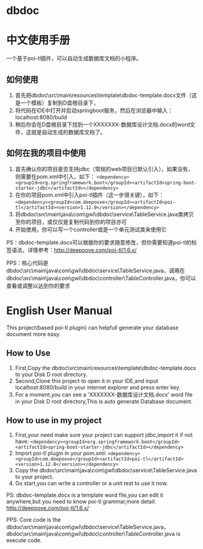 # dbdoc
# 中文使用手册
一个基于poi-tl插件，可以自动生成数据库文档的小程序。


## 如何使用
1. 首先把dbdoc\src\main\resources\template\dbdoc-template.docx文件（这是一个模板）复制到D盘根目录下，
2. 将代码在IDE中打开并启动springboot服务，然后在浏览器中输入：localhost:8080/build
3. 稍后你会在D盘根目录下找到一个XXXXXXX-数据库设计文档.docx的word文件，这就是自动生成的数据库文档了。

## 如何在我的项目中使用
1. 首先确认你的项目是否支持jdbc（常规的web项目已默认引入），如果没有，则需要在pom.xml中引入，如下：
```<dependency><groupId>org.springframework.boot</groupId><artifactId>spring-boot-starter-jdbc</artifactId></dependency>```
2. 在你的项目pom.xml中引入poi-tl插件（这一步很关键），如下：
```<dependency><groupId>com.deepoove</groupId><artifactId>poi-tl</artifactId><version>1.12.0</version></dependency>```
3. 将dbdoc\src\main\java\com\gwl\dbdoc\service\TableService.java类拷贝至你的项目，或仅仅是复制代码到你的项目亦可
4. 开始使用，你可以写一个controller或是一个单元测试类来使用它

PS：dbdoc-template.docx可以根据你的要求随意修改，但你需要知道poi-tl的标签语法，详情参考：http://deepoove.com/poi-tl/1.6.x/

PPS：核心代码是dbdoc\src\main\java\com\gwl\dbdoc\service\TableService.java，调用在dbdoc\src\main\java\com\gwl\dbdoc\controller\TableController.java，你可以查看或调整以达到你的要求

# English User Manual
This project(based poi-tl plugin) can helpfull generate your database document more easy.

## How to Use
1. First,Copy the dbdoc\src\main\resources\template\dbdoc-template.docx to your Disk D root directory.
2. Second,Clone this project to open it in your IDE,and input localhost:8080/build in your internet explorer and press enter key.
3. For a moment,you can see a 'XXXXXXX-数据库设计文档.docx' word file in your Disk D root directory,This is auto generate Database document.

## How to use in my project
1. First,your need make sure your project can support jdbc,import it if not have:
```<dependency><groupId>org.springframework.boot</groupId><artifactId>spring-boot-starter-jdbc</artifactId></dependency>```       
3. Import poi-tl plugin in your pom.xml:
```<dependency><groupId>com.deepoove</groupId><artifactId>poi-tl</artifactId><version>1.12.0</version></dependency>```      
4. Copy the dbdoc\src\main\java\com\gwl\dbdoc\service\TableService.java to your project.
5. Go start,you can write a controller or a unit test to use it now.

PS: dbdoc-template.docx is a template word file,you can edit it anywhere,but you need to know poi-tl grammar,more detail: http://deepoove.com/poi-tl/1.6.x/

PPS: Core code is the dbdoc\src\main\java\com\gwl\dbdoc\service\TableService.java，dbdoc\src\main\java\com\gwl\dbdoc\controller\TableController.java is execute code.
